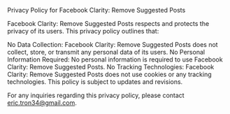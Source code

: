 Privacy Policy for Facebook Clarity: Remove Suggested Posts

Facebook Clarity: Remove Suggested Posts respects and protects the privacy of its users. This privacy policy outlines that:

No Data Collection: Facebook Clarity: Remove Suggested Posts does not collect, store, or transmit any personal data of its users.
No Personal Information Required: No personal information is required to use Facebook Clarity: Remove Suggested Posts.
No Tracking Technologies: Facebook Clarity: Remove Suggested Posts does not use cookies or any tracking technologies.
This policy is subject to updates and revisions.

For any inquiries regarding this privacy policy, please contact eric.tron34@gmail.com.

